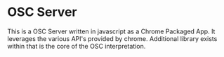 # OSC Server

This is a OSC Server written in javascript as a Chrome Packaged App. It leverages the various API's provided by chrome. Additional library exists within that is the core of the OSC interpretation.
